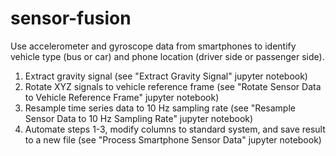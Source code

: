 # sensor-fusion
Use accelerometer and gyroscope data from smartphones to identify vehicle type (bus or car) and phone location (driver side or passenger side).

  1. Extract gravity signal (see "Extract Gravity Signal" jupyter notebook)
  2. Rotate XYZ signals to vehicle reference frame (see "Rotate Sensor Data to
  Vehicle Reference Frame" jupyter notebook)
  3. Resample time series data to 10 Hz sampling rate (see "Resample Sensor
  Data to 10 Hz Sampling Rate" jupyter notebook)
  4. Automate steps 1-3, modify columns to standard system, and save result to
  a new file (see "Process Smartphone Sensor Data" jupyter notebook)
